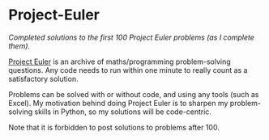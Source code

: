 # Project-Euler
*Completed solutions to the first 100 Project Euler problems (as I complete them).*

[Project Euler](https://projecteuler.net/) is an archive of maths/programming problem-solving questions. Any code needs to run within one minute to really count as a satisfactory solution.

Problems can be solved with or without code, and using any tools (such as Excel). My motivation behind doing Project Euler is to sharpen my problem-solving skills in Python, so my solutions will be code-centric.

Note that it is forbidden to post solutions to problems after 100.
